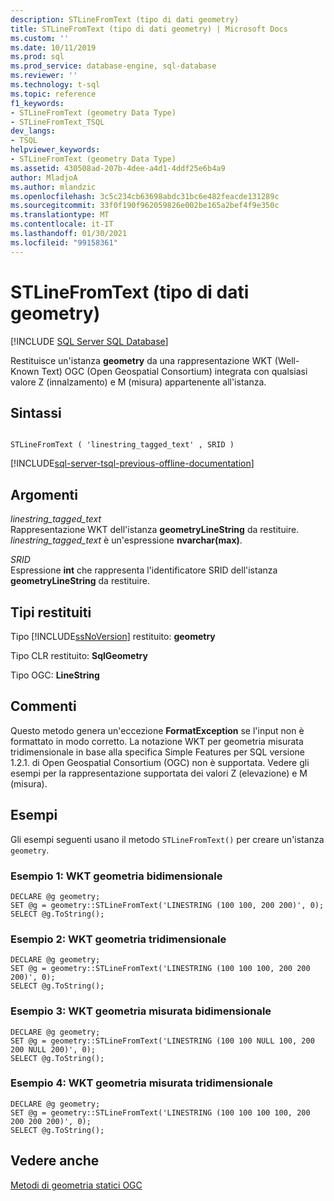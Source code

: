 ```yaml
---
description: STLineFromText (tipo di dati geometry)
title: STLineFromText (tipo di dati geometry) | Microsoft Docs
ms.custom: ''
ms.date: 10/11/2019
ms.prod: sql
ms.prod_service: database-engine, sql-database
ms.reviewer: ''
ms.technology: t-sql
ms.topic: reference
f1_keywords:
- STLineFromText (geometry Data Type)
- STLineFromText_TSQL
dev_langs:
- TSQL
helpviewer_keywords:
- STLineFromText (geometry Data Type)
ms.assetid: 430508ad-207b-4dee-a4d1-4ddf25e6b4a9
author: MladjoA
ms.author: mlandzic
ms.openlocfilehash: 3c5c234cb63698abdc31bc6e482feacde131289c
ms.sourcegitcommit: 33f0f190f962059826e002be165a2bef4f9e350c
ms.translationtype: MT
ms.contentlocale: it-IT
ms.lasthandoff: 01/30/2021
ms.locfileid: "99158361"
---
```

# <a name="stlinefromtext-geometry-data-type"></a>STLineFromText (tipo di dati geometry)
[!INCLUDE [SQL Server SQL Database](../../includes/applies-to-version/sql-asdb.md)]

Restituisce un'istanza **geometry** da una rappresentazione WKT (Well-Known Text) OGC (Open Geospatial Consortium) integrata con qualsiasi valore Z (innalzamento) e M (misura) appartenente all'istanza.
  
## <a name="syntax"></a>Sintassi  
  
```  
  
STLineFromText ( 'linestring_tagged_text' , SRID )  
```  
  
[!INCLUDE[sql-server-tsql-previous-offline-documentation](../../includes/sql-server-tsql-previous-offline-documentation.md)]

## <a name="arguments"></a>Argomenti
 *linestring_tagged_text*  
 Rappresentazione WKT dell'istanza **geometryLineString** da restituire. *linestring_tagged_text* è un'espressione **nvarchar(max)**.  
  
 *SRID*  
 Espressione **int** che rappresenta l'identificatore SRID dell'istanza **geometryLineString** da restituire.  
  
## <a name="return-types"></a>Tipi restituiti  
 Tipo [!INCLUDE[ssNoVersion](../../includes/ssnoversion-md.md)] restituito: **geometry**  
  
 Tipo CLR restituito: **SqlGeometry**  
  
 Tipo OGC: **LineString**  
  
## <a name="remarks"></a>Commenti  
Questo metodo genera un'eccezione **FormatException** se l'input non è formattato in modo corretto. La notazione WKT per geometria misurata tridimensionale in base alla specifica Simple Features per SQL versione 1.2.1. di Open Geospatial Consortium (OGC) non è supportata. Vedere gli esempi per la rappresentazione supportata dei valori Z (elevazione) e M (misura).
  
## <a name="examples"></a>Esempi  
 Gli esempi seguenti usano il metodo `STLineFromText()` per creare un'istanza `geometry`.

### <a name="example-1-two-dimension-geometry-wkt"></a>Esempio 1: WKT geometria bidimensionale
```  
DECLARE @g geometry;  
SET @g = geometry::STLineFromText('LINESTRING (100 100, 200 200)', 0);  
SELECT @g.ToString();  
```  
  
### <a name="example-2-three-dimension-geometry-wkt"></a>Esempio 2: WKT geometria tridimensionale
```  
DECLARE @g geometry;  
SET @g = geometry::STLineFromText('LINESTRING (100 100 100, 200 200 200)', 0);  
SELECT @g.ToString();  
``` 

### <a name="example-3-two-dimension-measured-geometry-wkt"></a>Esempio 3: WKT geometria misurata bidimensionale
```  
DECLARE @g geometry;  
SET @g = geometry::STLineFromText('LINESTRING (100 100 NULL 100, 200 200 NULL 200)', 0);  
SELECT @g.ToString();  
``` 

### <a name="example-4-three-dimension-measured-geometry-wkt"></a>Esempio 4: WKT geometria misurata tridimensionale
```  
DECLARE @g geometry;  
SET @g = geometry::STLineFromText('LINESTRING (100 100 100 100, 200 200 200 200)', 0);  
SELECT @g.ToString();  
``` 
## <a name="see-also"></a>Vedere anche  
 [Metodi di geometria statici OGC](../../t-sql/spatial-geometry/ogc-static-geometry-methods.md)  
  
  

